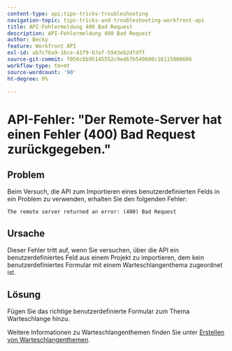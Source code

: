 ```yaml
---
content-type: api;tips-tricks-troubleshooting
navigation-topic: tips-tricks-and-troubleshooting-workfront-api
title: API-Fehlermeldung 400 Bad Request
description: API-Fehlermeldung 400 Bad Request
author: Becky
feature: Workfront API
exl-id: ab7c76a9-16ce-41f9-b7af-5943eb2dfdff
source-git-commit: f050c8b95145552c9ed67b549608c16115000606
workflow-type: tm+mt
source-wordcount: '90'
ht-degree: 0%

---
```



# API-Fehler: &quot;Der Remote-Server hat einen Fehler (400) Bad Request zurückgegeben.&quot;

## Problem

Beim Versuch, die API zum Importieren eines benutzerdefinierten Felds in ein Problem zu verwenden, erhalten Sie den folgenden Fehler:

`The remote server returned an error: (400) Bad Request`

## Ursache

Dieser Fehler tritt auf, wenn Sie versuchen, über die API ein benutzerdefiniertes Feld aus einem Projekt zu importieren, dem kein benutzerdefiniertes Formular mit einem Warteschlangenthema zugeordnet ist.

## Lösung

Fügen Sie das richtige benutzerdefinierte Formular zum Thema Warteschlange hinzu.

Weitere Informationen zu Warteschlangenthemen finden Sie unter [Erstellen von Warteschlangenthemen](../../manage-work/requests/create-and-manage-request-queues/create-queue-topics.md).
